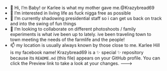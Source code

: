 - 👋 Hi, I’m Baby! or Karlee is what my mother gave me.@Krazybread69
- 👀 I’m interested in living life as fuck nigga free as possible
- 🌱 I’m currently shadowing presidential staff so i can get us back on track and into the swing of fun things
- 💞️ I’m looking to collaborate on different photoshoots / family experiments is what ive been up to lately. ive been traveling town to town meeting the needs of the farmlife and the people!
- 📫 my location is usually always known by those close to me. Karlee Hill is my facebook name!
Krazybread69 is a ✨ special ✨ repository because its `README.md` (this file) appears on your GitHub profile.
You can click the Preview link to take a look at your changes.
--->
